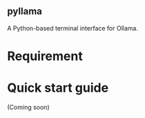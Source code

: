 ## pyllama
A Python-based terminal interface for Ollama.

# Requirement

# Quick start guide
(Coming soon)

